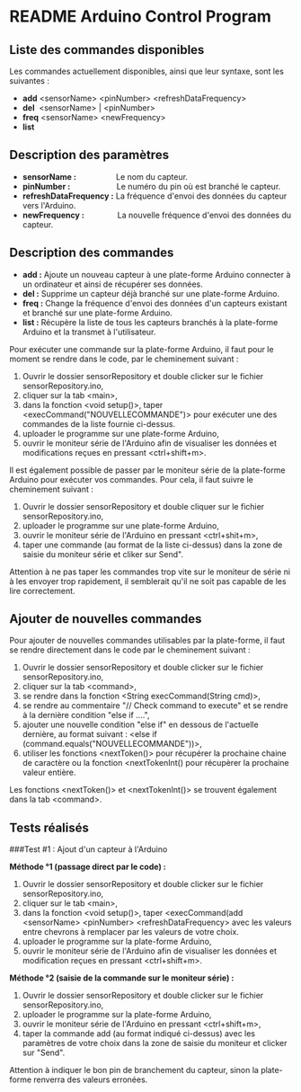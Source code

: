 README Arduino Control Program 
==============================

Liste des commandes disponibles 
-------

Les commandes actuellement disponibles, ainsi que leur syntaxe, sont les suivantes : 

* __add__ &lt;sensorName> &lt;pinNumber> &lt;refreshDataFrequency>
* __del__ &nbsp;&lt;sensorName> | &lt;pinNumber>
* __freq__ &lt;sensorName> &lt;newFrequency>
* __list__

Description des paramètres 
--------
* __sensorName :__ &nbsp;&nbsp;&nbsp;&nbsp;&nbsp;&nbsp;&nbsp;&nbsp;&nbsp;&nbsp;&nbsp;&nbsp;&nbsp;&nbsp;&nbsp;&nbsp;&nbsp;Le nom du capteur. 
* __pinNumber :__ &nbsp;&nbsp;&nbsp;&nbsp;&nbsp;&nbsp;&nbsp;&nbsp;&nbsp;&nbsp;&nbsp;&nbsp;&nbsp;&nbsp;&nbsp;&nbsp;&nbsp;&nbsp;&nbsp;&nbsp;Le numéro du pin où est branché le capteur.
* __refreshDataFrequency :__ La fréquence d'envoi des données du capteur vers l'Arduino.
* __newFrequency :__ &nbsp;&nbsp;&nbsp;&nbsp;&nbsp;&nbsp;&nbsp;&nbsp;&nbsp;&nbsp;&nbsp;&nbsp;&nbsp;&nbsp;La nouvelle fréquence d'envoi des données du capteur.


Description des commandes 
--------

* __add :__ Ajoute un nouveau capteur à une plate-forme Arduino connecter à un ordinateur et ainsi de récupérer ses données. 
* __del :__ Supprime un capteur déjà branché sur une plate-forme Arduino. 
* __freq :__ Change la fréquence d'envoi des données d'un capteurs existant et branché sur une plate-forme Arduino.
* __list :__ Récupère la liste de tous les capteurs branchés à la plate-forme Arduino et la transmet à l'utilisateur.

Pour exécuter une commande sur la plate-forme Arduino, il faut pour le moment se rendre dans le code, par le cheminement suivant : 

1. Ouvrir le dossier sensorRepository et double clicker sur le fichier sensorRepository.ino, 
2. cliquer sur la tab &lt;main>, 
3. dans la fonction &lt;void setup()>, taper &lt;execCommand("NOUVELLECOMMANDE")> pour exécuter une des commandes de la liste fournie ci-dessus.
4. uploader le programme sur une plate-forme Arduino, 
5. ouvrir le moniteur série de l'Arduino afin de visualiser les données et modifications reçues en pressant &lt;ctrl+shift+m>.

Il est également possible de passer par le moniteur série de la plate-forme Arduino pour exécuter vos commandes. 
Pour cela, il faut suivre le cheminement suivant : 

1. Ouvrir le dossier sensorRepository et double cliquer sur le fichier sensorRepository.ino, 
2. uploader le programme sur une plate-forme Arduino, 
3. ouvrir le moniteur série de l'Arduino en pressant &lt;ctrl+shit+m>,
4. taper une commande (au format de la liste ci-dessus) dans la zone de saisie du moniteur série et cliker sur Send".

Attention à ne pas taper les commandes trop vite sur le moniteur de série ni à les envoyer trop rapidement, il semblerait qu'il ne soit pas capable de les lire correctement. 

Ajouter de nouvelles commandes
-------

Pour ajouter de nouvelles commandes utilisables par la plate-forme, il faut se rendre directement dans le code par le cheminement suivant : 

1. Ouvrir le dossier sensorRepository et double clicker sur le fichier sensorRepository.ino, 
2. cliquer sur la tab &lt;command>, 
3. se rendre dans la fonction &lt;String execCommand(String cmd)>, 
4. se rendre au commentaire "// Check command to execute" et se rendre à la dernière condition "else if ....", 
5. ajouter une nouvelle condition "else if" en dessous de l'actuelle dernière, au format suivant : &lt;else if (command.equals("NOUVELLECOMMANDE"))>,
6. utiliser les fonctions &lt;nextToken()> pour récupérer la prochaine chaine de caractère ou la fonction &lt;nextTokenInt() pour récupèrer la prochaine valeur entière.

Les fonctions &lt;nextToken()> et &lt;nextTokenInt()> se trouvent également dans la tab &lt;command>.

Tests réalisés 
-------

###Test #1 : Ajout d'un capteur à l'Arduino

__Méthode °1 (passage direct par le code) :__ 

1. Ouvrir le dossier sensorRepository et double clicker sur le fichier sensorRepository.ino, 
2. cliquer sur le tab &lt;main>, 
3. dans la fonction &lt;void setup()>, taper &lt;execCommand(add &lt;sensorName> &lt;pinNumber> &lt;refreshDataFrequency> avec les valeurs entre chevrons à remplacer par les valeurs de votre choix. 
4. uploader le programme sur la plate-forme Arduino, 
5. ouvrir le moniteur série de l'Arduino afin de visualiser les données et modification reçues en pressant &lt;ctrl+shift+m>.

__Méthode °2 (saisie de la commande sur le moniteur série) :__ 

1. Ouvrir le dossier sensorRepository et double clicker sur le fichier sensorRepository.ino, 
2. uploader le programme sur la plate-forme Arduino, 
3. ouvrir le moniteur série de l'Arduino en pressant &lt;ctrl+shift+m>,
4. taper la commande add (au format indiqué ci-dessus) avec les paramètres de votre choix dans la zone de saisie du moniteur et clicker sur "Send".

Attention à indiquer le bon pin de branchement du capteur, sinon la plate-forme renverra des valeurs erronées. 
